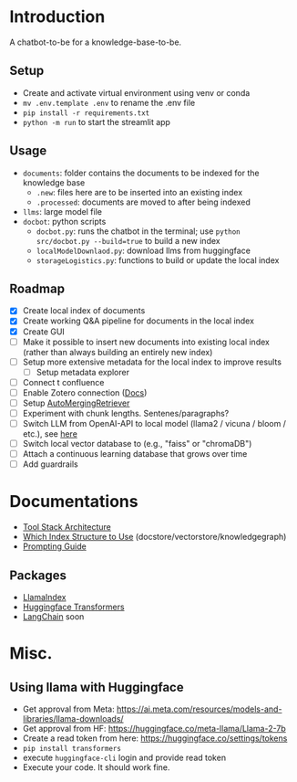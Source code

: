 # Introduction

A chatbot-to-be for a knowledge-base-to-be.

## Setup

- Create and activate virtual environment using venv or conda
- `mv .env.template .env` to rename the .env file
- `pip install -r requirements.txt`
- `python -m run` to start the streamlit app

## Usage

- `documents`: folder contains the documents to be indexed for the knowledge base
  - `.new`: files here are to be inserted into an existing index
  - `.processed`: documents are moved to after being indexed
- `llms`: large model file
- `docbot`: python scripts
  - `docbot.py`: runs the chatbot in the terminal; use `python src/docbot.py --build=true` to build a new index
  - `localModelDownlaod.py`: download llms from huggingface
  - `storageLogistics.py`: functions to build or update the local index

## Roadmap

- [x] Create local index of documents
- [x] Create working Q&A pipeline for documents in the local index
- [x] Create GUI
- [ ] Make it possible to insert new documents into existing local index (rather than always building an entirely new index)
- [ ] Setup more extensive metadata for the local index to improve results
  - [ ] Setup metadata explorer
- [ ] Connect t confluence
- [ ] Enable Zotero connection ([Docs](https://github.com/urschrei/pyzotero))
- [ ] Setup [AutoMergingRetriever](https://www.linkedin.com/feed/update/urn:li:activity:7102507748361142273/)
- [ ] Experiment with chunk lengths. Sentenes/paragraphs?
- [ ] Switch LLM from OpenAI-API to local model (llama2 / vicuna / bloom / etc.), see [here](https://www.youtube.com/watch?v=njzB6fm0U8g)
- [ ] Switch local vector database to (e.g., "faiss" or "chromaDB")
- [ ] Attach a continuous learning database that grows over time
- [ ] Add guardrails

# Documentations

- [Tool Stack Architecture](https://a16z.com/2023/06/20/emerging-architectures-for-llm-applications/)
- [Which Index Structure to Use](https://www.mikulskibartosz.name/llama-index-which-index-should-you-use/) (docstore/vectorstore/knowledgegraph)
- [Prompting Guide](https://www.promptingguide.ai/)

## Packages

- [LlamaIndex](https://gpt-index.readthedocs.io/en/latest/end_to_end_tutorials/usage_pattern.html)
- [Huggingface Transformers](https://github.com/huggingface/transformers)
- [LangChain](https://docs.langchain.com/docs/) soon

# Misc.

## Using llama with Huggingface

- Get approval from Meta: https://ai.meta.com/resources/models-and-libraries/llama-downloads/
- Get approval from HF: https://huggingface.co/meta-llama/Llama-2-7b
- Create a read token from here: https://huggingface.co/settings/tokens
- `pip install transformers`
- execute `huggingface-cli` login and provide read token
- Execute your code. It should work fine.

